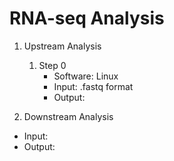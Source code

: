 # RNA-seq Analysis

1. Upstream Analysis
   1. Step  0 
      - Software: Linux
      - Input: .fastq format
      - Output:

2. Downstream Analysis

- Input:
- Output:
